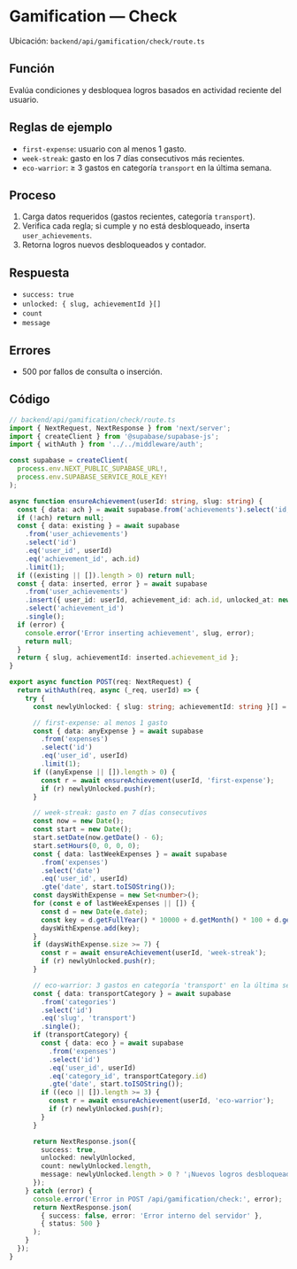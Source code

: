 # Gamification — Check

Ubicación: `backend/api/gamification/check/route.ts`

## Función

Evalúa condiciones y desbloquea logros basados en actividad reciente del usuario.

## Reglas de ejemplo

- `first-expense`: usuario con al menos 1 gasto.
- `week-streak`: gasto en los 7 días consecutivos más recientes.
- `eco-warrior`: ≥ 3 gastos en categoría `transport` en la última semana.

## Proceso

1. Carga datos requeridos (gastos recientes, categoría `transport`).
2. Verifica cada regla; si cumple y no está desbloqueado, inserta `user_achievements`.
3. Retorna logros nuevos desbloqueados y contador.

## Respuesta

- `success: true`
- `unlocked: { slug, achievementId }[]`
- `count`
- `message`

## Errores

- 500 por fallos de consulta o inserción.

## Código

```typescript
// backend/api/gamification/check/route.ts
import { NextRequest, NextResponse } from 'next/server';
import { createClient } from '@supabase/supabase-js';
import { withAuth } from '../../middleware/auth';

const supabase = createClient(
  process.env.NEXT_PUBLIC_SUPABASE_URL!,
  process.env.SUPABASE_SERVICE_ROLE_KEY!
);

async function ensureAchievement(userId: string, slug: string) {
  const { data: ach } = await supabase.from('achievements').select('id, slug').eq('slug', slug).single();
  if (!ach) return null;
  const { data: existing } = await supabase
    .from('user_achievements')
    .select('id')
    .eq('user_id', userId)
    .eq('achievement_id', ach.id)
    .limit(1);
  if ((existing || []).length > 0) return null;
  const { data: inserted, error } = await supabase
    .from('user_achievements')
    .insert({ user_id: userId, achievement_id: ach.id, unlocked_at: new Date().toISOString() })
    .select('achievement_id')
    .single();
  if (error) {
    console.error('Error inserting achievement', slug, error);
    return null;
  }
  return { slug, achievementId: inserted.achievement_id };
}

export async function POST(req: NextRequest) {
  return withAuth(req, async (_req, userId) => {
    try {
      const newlyUnlocked: { slug: string; achievementId: string }[] = [];

      // first-expense: al menos 1 gasto
      const { data: anyExpense } = await supabase
        .from('expenses')
        .select('id')
        .eq('user_id', userId)
        .limit(1);
      if ((anyExpense || []).length > 0) {
        const r = await ensureAchievement(userId, 'first-expense');
        if (r) newlyUnlocked.push(r);
      }

      // week-streak: gasto en 7 días consecutivos
      const now = new Date();
      const start = new Date();
      start.setDate(now.getDate() - 6);
      start.setHours(0, 0, 0, 0);
      const { data: lastWeekExpenses } = await supabase
        .from('expenses')
        .select('date')
        .eq('user_id', userId)
        .gte('date', start.toISOString());
      const daysWithExpense = new Set<number>();
      for (const e of lastWeekExpenses || []) {
        const d = new Date(e.date);
        const key = d.getFullYear() * 10000 + d.getMonth() * 100 + d.getDate();
        daysWithExpense.add(key);
      }
      if (daysWithExpense.size >= 7) {
        const r = await ensureAchievement(userId, 'week-streak');
        if (r) newlyUnlocked.push(r);
      }

      // eco-warrior: 3 gastos en categoría 'transport' en la última semana
      const { data: transportCategory } = await supabase
        .from('categories')
        .select('id')
        .eq('slug', 'transport')
        .single();
      if (transportCategory) {
        const { data: eco } = await supabase
          .from('expenses')
          .select('id')
          .eq('user_id', userId)
          .eq('category_id', transportCategory.id)
          .gte('date', start.toISOString());
        if ((eco || []).length >= 3) {
          const r = await ensureAchievement(userId, 'eco-warrior');
          if (r) newlyUnlocked.push(r);
        }
      }

      return NextResponse.json({
        success: true,
        unlocked: newlyUnlocked,
        count: newlyUnlocked.length,
        message: newlyUnlocked.length > 0 ? '¡Nuevos logros desbloqueados!' : 'Sin nuevos logros por ahora',
      });
    } catch (error) {
      console.error('Error in POST /api/gamification/check:', error);
      return NextResponse.json(
        { success: false, error: 'Error interno del servidor' },
        { status: 500 }
      );
    }
  });
}
```
